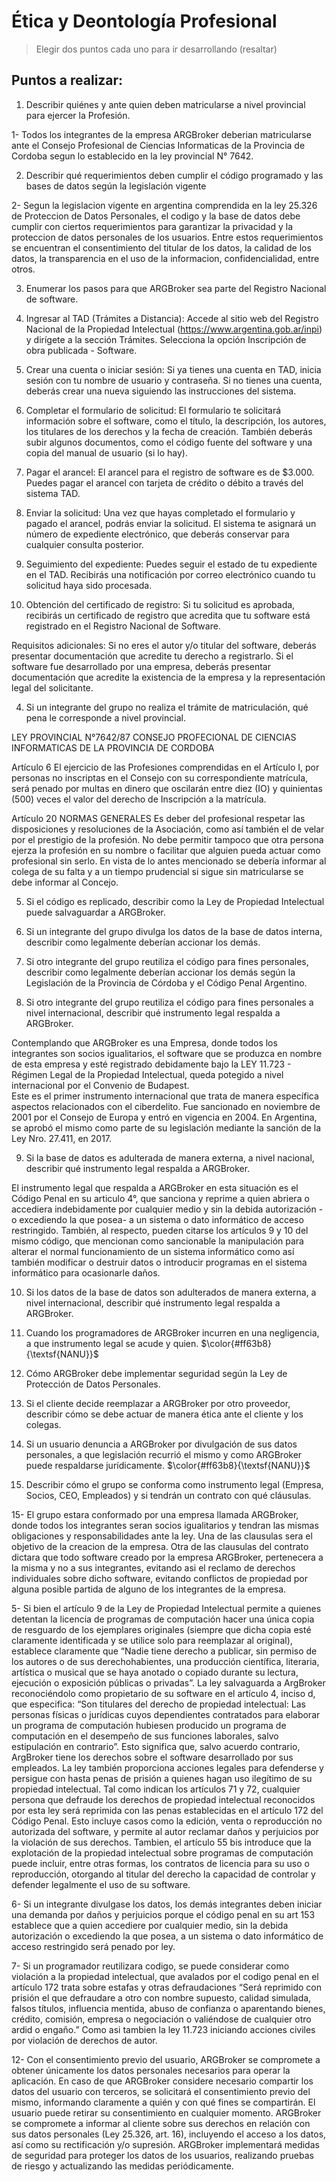 # Ética y Deontología Profesional
> Elegir dos puntos cada uno para ir desarrollando (resaltar)
## Puntos a realizar:

1. Describir quiénes y ante quien deben matricularse a nivel provincial para ejercer la Profesión.

1- Todos los integrantes de la empresa ARGBroker deberian matricularse ante el Consejo Profesional de Ciencias Informaticas de la Provincia de Cordoba segun lo establecido en la ley provincial N° 7642.

2. Describir qué requerimientos deben cumplir el código programado y las bases de datos según la legislación vigente

2- Segun la legislacion vigente en argentina comprendida en la ley 25.326 de Proteccion de Datos Personales, el codigo y la base de datos debe cumplir con ciertos requerimientos para garantizar la privacidad y la proteccion de datos personales de los usuarios. Entre estos requerimientos se encuentran el consentimiento del titular de los datos, la calidad de los datos, la transparencia en el uso de la informacion, confidencialidad, entre otros.

3. Enumerar los pasos para que ARGBroker sea parte del Registro Nacional de software.

1. Ingresar al TAD (Trámites a Distancia):
Accede al sitio web del Registro Nacional de la Propiedad Intelectual (https://www.argentina.gob.ar/inpi) y dirígete a la sección Trámites.
Selecciona la opción Inscripción de obra publicada - Software.
2. Crear una cuenta o iniciar sesión:
Si ya tienes una cuenta en TAD, inicia sesión con tu nombre de usuario y contraseña.
Si no tienes una cuenta, deberás crear una nueva siguiendo las instrucciones del sistema.
3. Completar el formulario de solicitud:
El formulario te solicitará información sobre el software, como el título, la descripción, los autores, los titulares de los derechos y la fecha de creación.
También deberás subir algunos documentos, como el código fuente del software y una copia del manual de usuario (si lo hay).
4. Pagar el arancel:
El arancel para el registro de software es de $3.000.
Puedes pagar el arancel con tarjeta de crédito o débito a través del sistema TAD.
5. Enviar la solicitud:
Una vez que hayas completado el formulario y pagado el arancel, podrás enviar la solicitud.
El sistema te asignará un número de expediente electrónico, que deberás conservar para cualquier consulta posterior.
6. Seguimiento del expediente:
Puedes seguir el estado de tu expediente en el TAD.
Recibirás una notificación por correo electrónico cuando tu solicitud haya sido procesada.
7. Obtención del certificado de registro:
Si tu solicitud es aprobada, recibirás un certificado de registro que acredita que tu software está registrado en el Registro Nacional de Software.

Requisitos adicionales:
Si no eres el autor y/o titular del software, deberás presentar documentación que acredite tu derecho a registrarlo.
Si el software fue desarrollado por una empresa, deberás presentar documentación que acredite la existencia de la empresa y la representación legal del solicitante.


4. Si un integrante del grupo no realiza el trámite de matriculación, qué pena le corresponde a nivel provincial.

LEY PROVINCIAL N°7642/87 CONSEJO PROFECIONAL DE CIENCIAS INFORMATICAS DE LA PROVINCIA DE CORDOBA
 
Artículo 6
El ejercicio de las Profesiones comprendidas en el Artículo I, por personas no inscriptas en el Consejo con su correspondiente matrícula, será penado por multas en dinero que oscilarán entre diez (IO) y quinientas (500) veces el valor del derecho de Inscripción a la matrícula.

Artículo 20 NORMAS GENERALES
Es deber del profesional respetar las disposiciones y resoluciones de la Asociación, como así también el de velar por el prestigio de la profesión.
No debe permitir tampoco que otra persona ejerza la profesión en su nombre o facilitar que alguien pueda actuar como profesional sin serlo.
En vista de lo antes mencionado se debería informar al colega de su falta y a un tiempo prudencial si sigue sin matricularse se debe informar al Concejo.


5. Si el código es replicado, describir como la Ley de Propiedad Intelectual puede salvaguardar a ARGBroker.

6. Si un integrante del grupo divulga los datos de la base de datos interna, describir como legalmente deberían accionar los demás. 

7. Si otro integrante del grupo reutiliza el código para fines personales, describir como legalmente deberían accionar los demás según la Legislación de la Provincia de Córdoba y el Código Penal Argentino. 

8. Si otro integrante del grupo reutiliza el código para fines personales a nivel internacional, describir qué instrumento legal respalda a ARGBroker.

Contemplando que ARGBroker es una Empresa, donde todos los integrantes son socios igualitarios, el software que se produzca en nombre de esta empresa y esté registrado debidamente bajo la LEY 11.723 - Régimen Legal de la Propiedad Intelectual, queda potegido a nivel internacional por el Convenio de Budapest.  
Este es el primer instrumento internacional que trata de manera específica aspectos relacionados con el ciberdelito. Fue sancionado en noviembre de 2001 por el Consejo de Europa y entró en vigencia en 2004. En Argentina, se aprobó el mismo como parte de su legislación mediante la sanción de la Ley Nro. 27.411, en 2017.

9. Si la base de datos es adulterada de manera externa, a nivel nacional, describir qué instrumento legal respalda a ARGBroker.

El instrumento legal que respalda a ARGBroker en esta situación es el Código Penal en su articulo 4°, que sanciona y reprime a quien abriera o accediera indebidamente por cualquier medio y sin la debida autorización -o excediendo la que posea- a un sistema o dato informático de acceso restringido.
También, al respecto, pueden citarse los artículos 9 y 10 del mismo código, que mencionan como sancionable la manipulación para alterar el normal funcionamiento de un sistema informático como así también modificar o destruir datos o introducir programas en el sistema informático para ocasionarle daños.

10. Si los datos de la base de datos son adulterados de manera externa, a nivel internacional, describir qué instrumento legal respalda a ARGBroker.

11. Cuando los programadores de ARGBroker incurren en una negligencia, a que instrumento legal se acude y quien. $\color{#ff63b8}{\textsf{NANU}}$

12. Cómo ARGBroker debe implementar seguridad según la Ley de Protección de Datos Personales.

13. Si el cliente decide reemplazar a ARGBroker por otro proveedor, describir cómo se debe actuar de manera ética ante el cliente y los colegas.

14. Si un usuario denuncia a ARGBroker por divulgación de sus datos personales, a que legislación recurrió el mismo y como ARGBroker puede respaldarse jurídicamente. $\color{#ff63b8}{\textsf{NANU}}$

15. Describir cómo el grupo se conforma como instrumento legal (Empresa, Socios, CEO,
Empleados) y si tendrán un contrato con qué cláusulas.

15- El grupo estara conformado por una empresa llamada ARGBroker, donde todos los integrantes seran socios igualitarios y tendran las mismas obligaciones y responsabilidades ante la ley. Una de las clausulas sera el objetivo de la creacion de la empresa. Otra de las clausulas del contrato dictara que todo software creado por la empresa ARGBroker, pertenecera a la misma y no a sus integrantes, evitando asi el reclamo de derechos individuales sobre dicho software, evitando conflictos de propiedad por alguna posible partida de alguno de los integrantes de la empresa.



5- Si bien el artículo 9 de la Ley de Propiedad Intelectual permite a quienes detentan la licencia de programas de computación hacer una única copia de resguardo de los ejemplares originales (siempre que dicha copia esté claramente identificada y se utilice solo para reemplazar al original), establece claramente que “Nadie tiene derecho a publicar, sin permiso de los autores o de sus derechohabientes, una producción científica, literaria, artística o musical que se haya anotado o copiado durante su lectura, ejecución o exposición públicas o privadas”.
La ley salvaguarda a ArgBroker reconociéndolo como propietario de su software en el artículo 4, inciso d, que especifica: “Son titulares del derecho de propiedad intelectual: Las personas físicas o jurídicas cuyos dependientes contratados para elaborar un programa de computación hubiesen producido un programa de computación en el desempeño de sus funciones laborales, salvo estipulación en contrario”. Esto significa que, salvo acuerdo contrario, ArgBroker tiene los derechos sobre el software desarrollado por sus empleados.
La ley también proporciona acciones legales para defenderse y persigue con hasta penas de prisión a quienes hagan uso ilegítimo de su propiedad intelectual. Tal como indican los artículos 71 y 72, cualquier persona que defraude los derechos de propiedad intelectual reconocidos por esta ley será reprimida con las penas establecidas en el artículo 172 del Código Penal. Esto incluye casos como la edición, venta o reproducción no autorizada del software, y permite al autor reclamar daños y perjuicios por la violación de sus derechos.
Tambien, el artículo 55 bis introduce que la explotación de la propiedad intelectual sobre programas de computación puede incluir, entre otras formas, los contratos de licencia para su uso o reproducción, otorgando al titular del derecho la capacidad de controlar y defender legalmente el uso de su software.

6- Si un integrante divulgase los datos, los demás integrantes deben iniciar una demanda por daños y perjuicios porque el código penal en su art 153 establece que a quien accediere por cualquier medio, sin la debida autorización o excediendo la que posea, a un sistema o dato informático de acceso restringido será penado por ley. 

7- Si un programador reutilizara codigo, se puede considerar como violación a la propiedad intelectual, que avalados por el codigo penal en el artículo 172 trata sobre estafas y otras defraudaciones “Será reprimido con prisión el que defraudare a otro con nombre supuesto, calidad simulada, falsos títulos, influencia mentida, abuso de confianza o aparentando bienes, crédito, comisión, empresa o negociación o valiéndose de cualquier otro ardid o engaño.” Como asi tambien la ley 11.723 iniciando acciones civiles por violación de derechos de autor.

12- Con el consentimiento previo del usuario, ARGBroker se compromete a obtener únicamente los datos personales necesarios para operar la aplicación. En caso de que ARGBroker considere necesario compartir los datos del usuario con terceros, se solicitará el consentimiento previo del mismo, informando claramente a quién y con qué fines se compartirán. El usuario puede retirar su consentimiento en cualquier momento.
ARGBroker se compromete a informar al cliente sobre sus derechos en relación con sus datos personales (Ley 25.326, art. 16), incluyendo el acceso a los datos, así como su rectificación y/o supresión.
ARGBroker implementará medidas de seguridad para proteger los datos de los usuarios, realizando pruebas de riesgo y actualizando las medidas periódicamente.